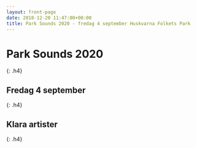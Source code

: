 ```yaml
---
layout: front-page
date: 2018-12-20 11:47:00+00:00
title: Park Sounds 2020 - fredag 4 september Huskvarna Folkets Park
---
```


# Park Sounds 2020
{: .h4}
## Fredag 4 september
{: .h4}
## Klara artister
{: .h4}
